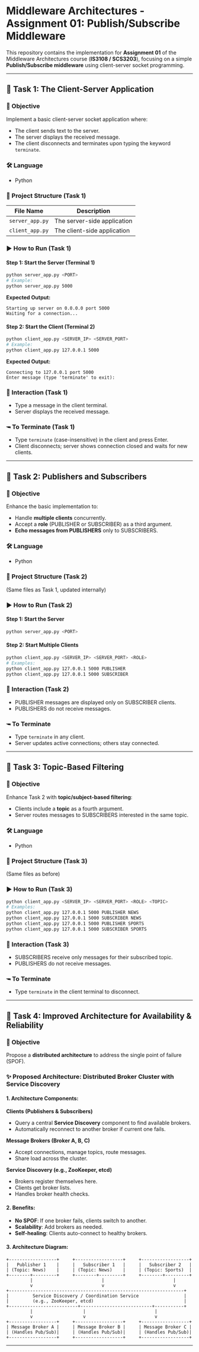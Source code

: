 # Middleware Architectures - Assignment 01: Publish/Subscribe Middleware

This repository contains the implementation for **Assignment 01** of the Middleware Architectures course (**IS3108 / SCS3203**), focusing on a simple **Publish/Subscribe middleware** using client-server socket programming.

---

## 🧹 Task 1: The Client-Server Application

### 🌟 Objective
Implement a basic client-server socket application where:

- The client sends text to the server.
- The server displays the received message.
- The client disconnects and terminates upon typing the keyword `terminate`.

### 🛠️ Language
- Python

### 📁 Project Structure (Task 1)
| File Name      | Description             |
|----------------|-------------------------|
| `server_app.py` | The server-side application |
| `client_app.py` | The client-side application |

### ▶️ How to Run (Task 1)

#### Step 1: Start the Server (Terminal 1)
```bash
python server_app.py <PORT>
# Example:
python server_app.py 5000
```
**Expected Output:**
```
Starting up server on 0.0.0.0 port 5000
Waiting for a connection...
```

#### Step 2: Start the Client (Terminal 2)
```bash
python client_app.py <SERVER_IP> <SERVER_PORT>
# Example:
python client_app.py 127.0.0.1 5000
```
**Expected Output:**
```
Connecting to 127.0.0.1 port 5000
Enter message (type 'terminate' to exit):
```

### 💬 Interaction (Task 1)
- Type a message in the client terminal.
- Server displays the received message.

### 🖚️ To Terminate (Task 1)
- Type `terminate` (case-insensitive) in the client and press Enter.
- Client disconnects; server shows connection closed and waits for new clients.

---

## 🧹 Task 2: Publishers and Subscribers

### 🌟 Objective
Enhance the basic implementation to:
- Handle **multiple clients** concurrently.
- Accept a **role** (PUBLISHER or SUBSCRIBER) as a third argument.
- **Echo messages from PUBLISHERS** only to SUBSCRIBERS.

### 🛠️ Language
- Python

### 📁 Project Structure (Task 2)
(Same files as Task 1, updated internally)

### ▶️ How to Run (Task 2)

#### Step 1: Start the Server
```bash
python server_app.py <PORT>
```

#### Step 2: Start Multiple Clients
```bash
python client_app.py <SERVER_IP> <SERVER_PORT> <ROLE>
# Examples:
python client_app.py 127.0.0.1 5000 PUBLISHER
python client_app.py 127.0.0.1 5000 SUBSCRIBER
```

### 💬 Interaction (Task 2)
- PUBLISHER messages are displayed only on SUBSCRIBER clients.
- PUBLISHERS do not receive messages.

### 🖚️ To Terminate
- Type `terminate` in any client.
- Server updates active connections; others stay connected.

---

## 🧹 Task 3: Topic-Based Filtering

### 🌟 Objective
Enhance Task 2 with **topic/subject-based filtering**:
- Clients include a **topic** as a fourth argument.
- Server routes messages to SUBSCRIBERS interested in the same topic.

### 🛠️ Language
- Python

### 📁 Project Structure (Task 3)
(Same files as before)

### ▶️ How to Run (Task 3)
```bash
python client_app.py <SERVER_IP> <SERVER_PORT> <ROLE> <TOPIC>
# Examples:
python client_app.py 127.0.0.1 5000 PUBLISHER NEWS
python client_app.py 127.0.0.1 5000 SUBSCRIBER NEWS
python client_app.py 127.0.0.1 5000 PUBLISHER SPORTS
python client_app.py 127.0.0.1 5000 SUBSCRIBER SPORTS
```

### 💬 Interaction (Task 3)
- SUBSCRIBERS receive only messages for their subscribed topic.
- PUBLISHERS do not receive messages.

### 🖚️ To Terminate
- Type `terminate` in the client terminal to disconnect.

---

## 🧹 Task 4: Improved Architecture for Availability & Reliability

### 🌟 Objective
Propose a **distributed architecture** to address the single point of failure (SPOF).

### ✨ Proposed Architecture: Distributed Broker Cluster with Service Discovery

#### 1. Architecture Components:

**Clients (Publishers & Subscribers)**
- Query a central **Service Discovery** component to find available brokers.
- Automatically reconnect to another broker if current one fails.

**Message Brokers (Broker A, B, C)**
- Accept connections, manage topics, route messages.
- Share load across the cluster.

**Service Discovery (e.g., ZooKeeper, etcd)**
- Brokers register themselves here.
- Clients get broker lists.
- Handles broker health checks.

#### 2. Benefits:

- **No SPOF**: If one broker fails, clients switch to another.
- **Scalability**: Add brokers as needed.
- **Self-healing**: Clients auto-connect to healthy brokers.

#### 3. Architecture Diagram:
```
+------------------+     +------------------+     +------------------+
|   Publisher 1    |     |   Subscriber 1   |     |   Subscriber 2   |
| (Topic: News)    |     | (Topic: News)    |     | (Topic: Sports)  |
+--------+---------+     +--------+---------+     +--------+---------+
         |                          |                          |
         v                          v                          v
+------------------------------------------------------------------+
|         Service Discovery / Coordination Service                 |
|         (e.g., ZooKeeper, etcd)                                  |
+--------------------------+---------------------------+-----------+
         |                   |                          |
         v                   v                          v
+------------------+     +------------------+     +------------------+
| Message Broker A |     | Message Broker B |     | Message Broker C |
| (Handles Pub/Sub)|     | (Handles Pub/Sub)|     | (Handles Pub/Sub)|
+------------------+     +------------------+     +------------------+
```

---

